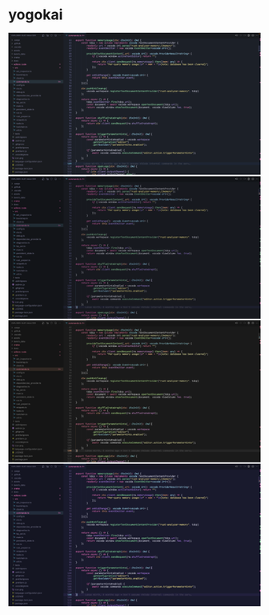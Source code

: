 # yogokai

![screenshot yogokai dark](yogokai-default.png)
![screenshot yogokai dark](yogokai-midnight.png)
![screenshot yogokai pro](yogokai-pro.png)
![screenshot yogokai colors](yogokai-colors.png)
